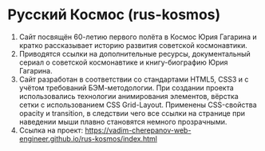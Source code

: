 # Русский Космос (rus-kosmos)
1. Сайт посвящён 60-летию первого полёта в Космос Юрия Гагарина и кратко рассказывает историю развития советской космонавтики.
2. Приводятся ссылки на дополнительные ресурсы, документальный сериал о советской космонавтике и книгу-биографию Юрия Гагарина.
3. Сайт разработан в соответствии со стандартами HTML5, CSS3 и с учётом требований БЭМ-методологии. При создании проекта использовались технологии анимирования элементов, вёрстка сетки с использованием CSS Grid-Layout. Применены CSS-свойства opacity и transition, в следствии чего все ссылки на странице при наведении мыши плавно становятся немного прозрачными.
4. Ссылка на проект: https://vadim-cherepanov-web-engineer.github.io/rus-kosmos/index.html
